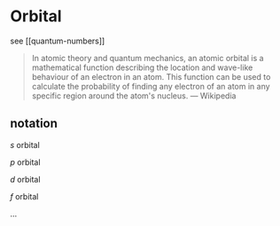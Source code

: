 # Orbital

see [[quantum-numbers]]

> In atomic theory and quantum mechanics, an atomic orbital is a mathematical function describing the location and wave-like behaviour of an electron in an atom. This function can be used to calculate the probability of finding any electron of an atom in any specific region around the atom's nucleus. &mdash; Wikipedia

## notation

$s$ orbital

$p$ orbital

$d$ orbital

$f$ orbital

$\dots$
